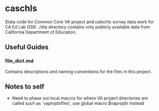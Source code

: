 # caschls
 Stata code for Common Core VA project and calschls survey data work for CA Ed Lab GSR. ./dta directory contains only publicly available data from California Department of Education.

## Useful Guides

### file_dict.md
Contains descriptions and naming conventions for the files in this project.



## Notes to self
- Need to phase out local macros for where VA project directories are called such as `vaprojdofiles', use global macro $vaprojdir instead
